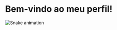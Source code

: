 # Bem-vindo ao meu perfil!
<div>

   ![Snake animation](https://github.com/meinegabriel/meinegabriel/blob/output/github-contribution-grid-snake.svg)

</div>

